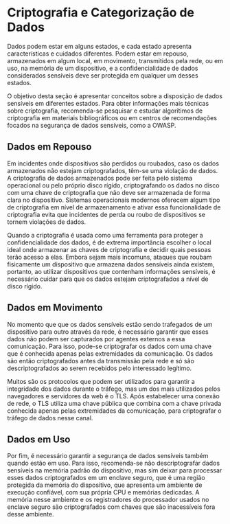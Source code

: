 # Criptografia e Categorização de Dados

Dados podem estar em alguns estados, e cada estado apresenta características e cuidados diferentes. Podem estar em repouso, armazenados em algum local, em movimento, transmitidos pela rede, ou em uso, na memória de um dispositivo, e a confidencialidade de dados considerados sensíveis deve ser protegida em qualquer um desses estados.

O objetivo desta seção é apresentar conceitos sobre a disposição de dados sensíveis em diferentes estados. Para obter informações mais técnicas sobre criptografia, recomenda-se pesquisar e estudar algorítimos de criptografia em materiais bibliográficos ou em centros de recomendações focados na segurança de dados sensíveis, como a OWASP.

## Dados em Repouso

Em incidentes onde dispositivos são perdidos ou roubados, caso os dados armazenados não estejam criptografados, têm-se uma violação de dados. A criptografia de dados armazenados pode ser feita pelo sistema operacional ou pelo próprio disco rígido, criptografando os dados no disco com uma chave de criptografia que não deve ser armazenada de forma clara no dispositivo. Sistemas operacionais modernos oferecem algum tipo de criptografia em nível de armazenamento e ativar essa funcionalidade de criptografia evita que incidentes de perda ou roubo de dispositivos se tornem violações de dados.

Quando a criptografia é usada como uma ferramenta para proteger a confidencialidade dos dados, é de extrema importância escolher o local ideal onde armazenar as chaves de criptografia e decidir quais pessoas terão acesso a elas. Embora sejam mais incomuns, ataques que roubam fisicamente um dispositivo que armazena dados sensíveis ainda existem, portanto, ao utilizar dispositivos que contenham informações sensíveis, é necessário cuidar para que os dados estejam criptografados a nível de disco rígido.

## Dados em Movimento

No momento que que os dados sensíveis estão sendo trafegados de um dispositivo para outro através da rede, é necessário garantir que esses dados não podem ser capturados por agentes externos a essa comunicação. Para isso, pode-se criptografar os dados com uma chave que é conhecida apenas pelas extremidades da comunicação. Os dados são então criptografados antes da transmissão pela rede e só são descriptografados ao serem recebidos pelo interessado legítimo.

Muitos são os protocolos que podem ser utilizados para garantir a integridade dos dados durante o tráfego, mas um dos mais utilizados pelos navegadores e servidores da web é o TLS. Após estabelecer uma conexão de rede, o TLS utiliza uma chave pública que combina com a chave privada conhecida apenas pelas extremidades da comunicação, para criptografar o tráfego de dados nesse canal.

## Dados em Uso

Por fim, é necessário garantir a segurança de dados sensíveis também quando estão em uso. Para isso, recomenda-se não descriptografar dados sensíveis na memória padrão do dispositivo, mas sim deixar para processar esses dados criptografados em um enclave seguro, que é uma região protegida da memória do dispositivo, que apresenta um ambiente de execução confiável, com sua própria CPU e memórias dedicadas. A memória nesse ambiente e os registradores do processador usados no enclave seguro são criptografados com chaves que são inacessíveis fora desse ambiente.